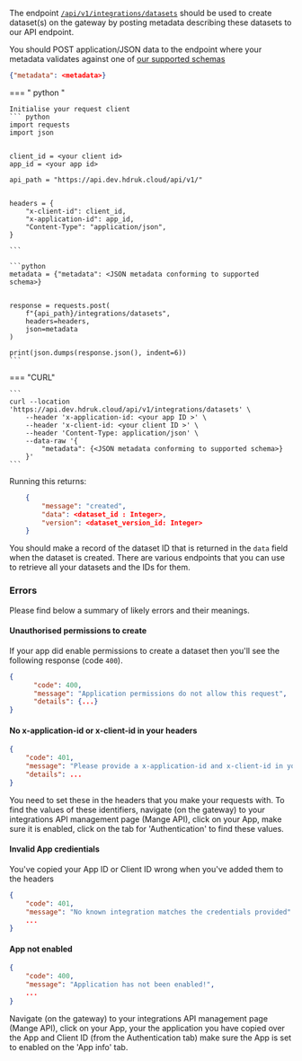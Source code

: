 The endpoint [`/api/v1/integrations/datasets`](https://api.dev.hdruk.cloud/api/documentation#/Dataset%20Integrations/create_datasets_from_app) should be used to create dataset(s) on the gateway by posting metadata describing these datasets to our API endpoint.

You should POST application/JSON data to the endpoint where your metadata validates against one of [our supported schemas](https://github.com/HDRUK/schemata-2/blob/master/available.json)

```json
{"metadata": <metadata>}
```

=== " python "

    Initialise your request client
    ``` python
    import requests
    import json


    client_id = <your client id>
    app_id = <your app id>

    api_path = "https://api.dev.hdruk.cloud/api/v1/"


    headers = {
        "x-client-id": client_id,
        "x-application-id": app_id,
        "Content-Type": "application/json",
    }

    ```

    ```python
    metadata = {"metadata": <JSON metadata conforming to supported schema>}


    response = requests.post(
        f"{api_path}/integrations/datasets",
        headers=headers,
        json=metadata
    )

    print(json.dumps(response.json(), indent=6))
    ```

=== "CURL"

    ```
    curl --location 'https://api.dev.hdruk.cloud/api/v1/integrations/datasets' \
        --header 'x-application-id: <your app ID >' \
        --header 'x-client-id: <your client ID >' \
        --header 'Content-Type: application/json' \
        --data-raw '{
            "metadata": {<JSON metadata conforming to supported schema>}
        }'
    ```

Running this returns:

```json
    {
        "message": "created",
        "data": <dataset_id : Integer>,
        "version": <dataset_version_id: Integer>
    }
```

You should make a record of the dataset ID that is returned in the `data` field when the dataset is created. There are various endpoints that you can use to retrieve all your datasets and the IDs for them.

### Errors

Please find below a summary of likely errors and their meanings.

#### Unauthorised permissions to create

If your app did enable permissions to create a dataset then you'll see the following response (code `400`).

```json
{
      "code": 400,
      "message": "Application permissions do not allow this request",
      "details": {...}
}
```

#### No x-application-id or x-client-id in your headers

```json
{
    "code": 401,
    "message": "Please provide a x-application-id and x-client-id in your headers",
    "details": ...
}
```

You need to set these in the headers that you make your requests with. To find the values of these identifiers, navigate (on the gateway) to your integrations API management page (Mange API), click on your App, make sure it is enabled, click on the tab for 'Authentication' to find these values.

#### Invalid App credientials

You've copied your App ID or Client ID wrong when you've added them to the headers

```json
{
    "code": 401,
    "message": "No known integration matches the credentials provided"
    ...
}
```

#### App not enabled

```json
{
    "code": 400,
    "message": "Application has not been enabled!",
    ...
}
```

Navigate (on the gateway) to your integrations API management page (Mange API), click on your App, your the application you have copied over the App and Client ID (from the Authentication tab) make sure the App is set to enabled on the 'App info' tab.
